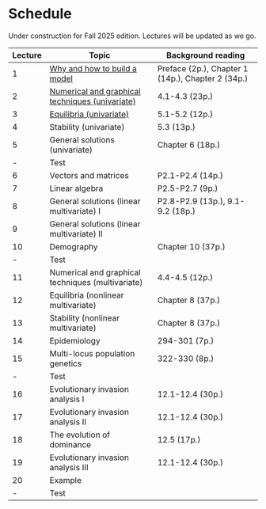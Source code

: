 # Schedule

Under construction for Fall 2025 edition. Lectures will be updated as we go.

| Lecture | Topic | Background reading |
| ------- | ----- | ------- |
| 1 | [Why and how to build a model](lecture-01.md) | Preface (2p.), Chapter 1 (14p.), Chapter 2 (34p.) |
| 2 | [Numerical and graphical techniques (univariate)](lecture-02.md) | 4.1-4.3 (23p.) |
| 3 | [Equilibria (univariate)](lecture-03.md) | 5.1-5.2 (12p.) |
| 4 | Stability (univariate) | 5.3 (13p.) |
| 5 | General solutions (univariate) | Chapter 6 (18p.) |
| - | Test | |
| 6 | Vectors and matrices | P2.1-P2.4 (14p.) |
| 7 | Linear algebra | P2.5-P2.7 (9p.) |
| 8 | General solutions (linear multivariate) I | P2.8-P2.9 (13p.), 9.1-9.2 (18p.) |
| 9 | General solutions (linear multivariate) II |  |
| 10 | Demography | Chapter 10 (37p.) |
| - | Test | | 
| 11 | Numerical and graphical techniques (multivariate) | 4.4-4.5 (12p.) |
| 12 | Equilibria (nonlinear multivariate) | Chapter 8 (37p.) |
| 13 | Stability (nonlinear multivariate) | Chapter 8 (37p.) |
| 14 | Epidemiology | 294-301 (7p.) |
| 15 | Multi-locus population genetics | 322-330 (8p.) |
| - | Test | | 
| 16 | Evolutionary invasion analysis I | 12.1-12.4 (30p.) |
| 17 | Evolutionary invasion analysis II | 12.1-12.4 (30p.) |
| 18 | The evolution of dominance | 12.5 (17p.) |
| 19 | Evolutionary invasion analysis III | 12.1-12.4 (30p.) |
| 20 | Example | |
| - | Test | | 
